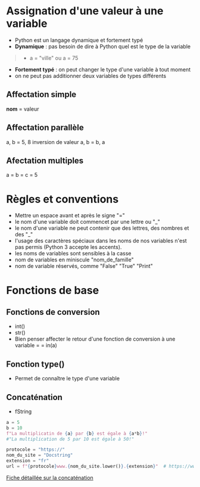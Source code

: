 # Assignation d'une valeur à une variable

- Python est un langage dynamique et fortement typé
- **Dynamique** : pas besoin de dire à Python quel est le type de la variable 
>- a = "ville" ou a = 75 
- **Fortement typé** : on peut changer le type d'une variable à tout moment
- on ne peut pas additionner deux variables de types différents

## Affectation simple
**nom** = valeur 

## Affectation parallèle
a, b = 5, 8
inversion de valeur a, b = b, a

## Afectation multiples
a = b = c = 5

# Règles et conventions
 
- Mettre un espace avant et après le signe "="
- le nom d'une variable doit commencet par une lettre ou "_"
- le nom d'une variable ne peut contenir que des lettres, des nombres et des "_"
- l'usage des caractères spéciaux dans les noms de nos variables n'est pas permis (Python 3 accepte les accents).
- les noms de variables sont sensibles à la casse
- nom de variables en miniscule "nom_de_famille"
- nom de variable réservés, comme "False" "True" "Print"
 
# Fonctions de base

## Fonctions de conversion
 
- int()
- str()
- Bien penser affecter le retour d'une fonction de conversion à une variable = = in(a)
 
 ## Fonction type()
 
- Permet de connaître le type d'une variable
 
## Concaténation
 
- fString

```python
a = 5
b = 10
f"La multiplicatin de {a} par {b} est égale à {a*b}!" 
#"La multiplication de 5 par 10 est égale à 50!"
```
```python
protocole = "https://"
nom_du_site = "Docstring"
extension = "fr"
url = f"{protocole}www.{nom_du_site.lower()}.{extension}"  # https://www.docstring.fr
 ```
[Fiche détaillée sur la concaténation](https://www.docstring.fr/blog/le-formatage-des-chaines-de-caracteres-avec-python/)
 
 
 
